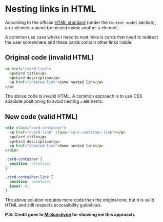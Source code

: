 # Nesting links in HTML

According to the official [HTML standard](https://html.spec.whatwg.org/multipage/text-level-semantics.html#the-a-element) (under the `Content model` section), an `a` element cannot be nested inside another `a` element.

A common use case where I need to nest links is cards that need to redirect the user somewhere and these cards contain other links inside.

## Original code (invalid HTML)

```html
<a href="/card-link">
  <p>Card title</p>
  <p>Card description</p>
  <a href="/nested-link">Some nested link</a>
</a>
```

The above code is invalid HTML. A common approach is to use CSS absolute positioning to avoid nesting `a` elements.

## New code (valid HTML)

```html
<div class="card-container">
  <a href="/card-link" class="card-container-link"></a>
  <p>Card title</p>
  <p>Card description</p>
  <a href="/nested-link">Some nested link</a>
</div>
```

```css
.card-container {
  position: relative;
}

.card-container-link {
  position: absolute;
  inset: 0;
}
```

The above solution requires more code than the original one, but it is valid HTML and still respects accessibility guidelines.

**P.S. Credit goes to [MrSunshyne](https://github.com/MrSunshyne) for showing me this approach.**
